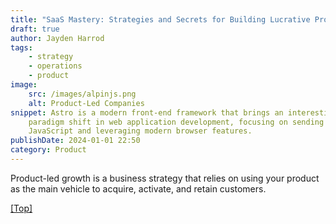 ```yaml
---
title: "SaaS Mastery: Strategies and Secrets for Building Lucrative Products in the Software Development Landscape"
draft: true
author: Jayden Harrod
tags:
    - strategy
    - operations
    - product
image:
    src: /images/alpinjs.png
    alt: Product-Led Companies
snippet: Astro is a modern front-end framework that brings an interesting
    paradigm shift in web application development, focusing on sending less
    JavaScript and leveraging modern browser features.
publishDate: 2024-01-01 22:50
category: Product
---
```


Product-led growth is a business strategy that relies on using your product as the main vehicle to acquire, activate, and retain customers.

<a href="#top">[Top]</a>
